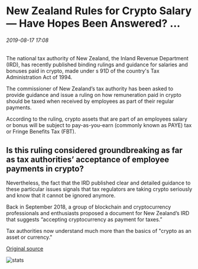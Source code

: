 # New Zealand Rules for Crypto Salary — Have Hopes Been Answered? ...

###### 2019-08-17 17:08

The national tax authority of New Zealand, the Inland Revenue Department (IRD), has recently published binding rulings and guidance for salaries and bonuses paid in crypto, made under s 91D of the country's Tax Administration Act of 1994.

The commissioner of New Zealand’s tax authority has been asked to provide guidance and issue a ruling on how remuneration paid in crypto should be taxed when received by employees as part of their regular payments.

According to the ruling, crypto assets that are part of an employees salary or bonus will be subject to pay-as-you-earn (commonly known as PAYE) tax or Fringe Benefits Tax (FBT).

## Is this ruling considered groundbreaking as far as tax authorities’ acceptance of employee payments in crypto?

Nevertheless, the fact that the IRD published clear and detailed guidance to these particular issues signals that tax regulators are taking crypto seriously and know that it cannot be ignored anymore.

Back in September 2018, a group of blockchain and cryptocurrency professionals and enthusiasts proposed a document for New Zealand’s IRD that suggests “accepting cryptocurrency as payment for taxes.”

Tax authorities now understand much more than the basics of "crypto as an asset or currency."

[Original source](https://cointelegraph.com/news/new-zealand-rules-for-crypto-salary-have-hopes-been-answered)

![stats](https://c.statcounter.com/11760860/0/a89fa40b/1/ "stats")
